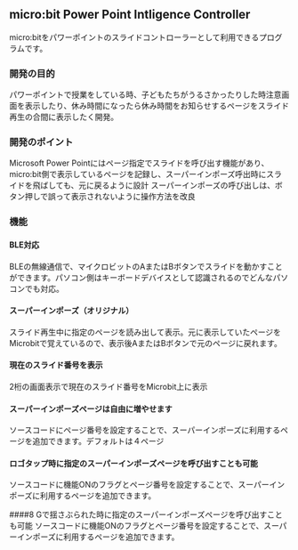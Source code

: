 
## micro:bit Power Point Intligence Controller

micro:bitをパワーポイントのスライドコントローラーとして利用できるプログラムです。

### 開発の目的
パワーポイントで授業をしている時、子どもたちがうるさかったりした時注意画面を表示したり、休み時間になったら休み時間をお知らせするページをスライド再生の合間に表示したく開発。

### 開発のポイント
Microsoft Power Pointにはページ指定でスライドを呼び出す機能があり、micro:bit側で表示しているページを記録し、スーパーインポーズ呼出時にスライドを飛ばしても、元に戻るように設計
スーパーインポーズの呼び出しは、ボタン押しで誤って表示されないように操作方法を改良

### 機能
#### BLE対応
BLEの無線通信で、マイクロビットのAまたはBボタンでスライドを動かすことができます。パソコン側はキーボードデバイスとして認識されるのでどんなパソコンでも対応。

#### スーパーインポーズ（オリジナル）
スライド再生中に指定のページを読み出して表示。元に表示していたページをMicrobitで覚えているので、表示後AまたはBボタンで元のページに戻れます。

#### 現在のスライド番号を表示
2桁の画面表示で現在のスライド番号をMicrobit上に表示

#### スーパーインポーズページは自由に増やせます
ソースコードにページ番号を設定することで、スーパーインポーズに利用するページを追加できます。デフォルトは４ページ

#### ロゴタップ時に指定のスーパーインポーズページを呼び出すことも可能
ソースコードに機能ONのフラグとページ番号を設定することで、スーパーインポーズに利用するページを追加できます。

####8 Gで揺さぶられた時に指定のスーパーインポーズページを呼び出すことも可能
ソースコードに機能ONのフラグとページ番号を設定することで、スーパーインポーズに利用するページを追加できます。
